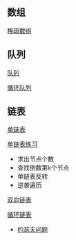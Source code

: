 ## 数组

[稀疏数组](https://github.com/MaJesTySA/JavaDataStructure/blob/master/src/linear/array/SparseArray.java)

## 队列

[队列](https://github.com/MaJesTySA/JavaDataStructure/blob/master/src/linear/queue/ArrayQueueDemo.java)

[循环队列](<https://github.com/MaJesTySA/JavaDataStructure/blob/master/src/linear/queue/CircleArrayQueueDemo.java>)

## 链表

[单链表](<https://github.com/MaJesTySA/JavaDataStructure/blob/master/src/linear/linkedlist/SingleLinkedListDemo.java>)

[单链表练习](<https://github.com/MaJesTySA/JavaDataStructure/blob/master/src/linear/linkedlist/SingleLinkedListExcercise.java>)

- 求出节点个数
- 查找倒数第k个节点
- 单链表反转
- 逆袭遍历

[双向链表](<https://github.com/MaJesTySA/JavaDataStructure/blob/master/src/linear/linkedlist/DoubleLinkedListDemo.java>)

[循环链表](https://github.com/MaJesTySA/JavaDataStructure/blob/master/src/linear/linkedlist/CircleLinkedListDemo.java)

- [约瑟夫问题](https://github.com/MaJesTySA/JavaDataStructure/blob/master/src/linear/linkedlist/Josepfu.java)

